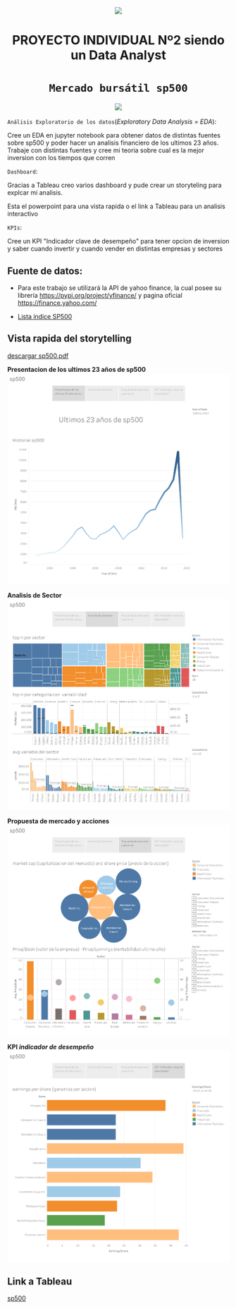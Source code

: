 <p align='center'>
<img src ="https://d31uz8lwfmyn8g.cloudfront.net/Assets/logo-henry-white-lg.png">
<p>

<h1 align='center'>
 <b>PROYECTO INDIVIDUAL Nº2 siendo un Data Analyst</b>
</h1>

# <h1 align="center">**`Mercado bursátil sp500`**</h1>

<p align='center'>
<img src = 'https://m.foolcdn.com/media/dubs/original_images/Intro_slide_-_digital_stock_chart_going_up_-_source_getty.jpg' height = 200>
<p>

`Análisis Exploratorio de los datos`(_Exploratory Data Analysis = EDA_):

Cree un EDA en jupyter notebook para obtener datos de distintas fuentes sobre sp500 y poder hacer un analisis financiero
de los ultimos 23 años.
Trabaje con distintas fuentes y cree mi teoria sobre cual es la mejor inversion con los tiempos que corren

`Dashboard`:

Gracias a Tableau creo varios dashboard y pude crear un storyteling para explcar mi analisis.

Esta el powerpoint para una vista rapida o el link a Tableau para un analisis interactivo

`KPIs`:

Cree un KPI "Indicador clave de desempeño" para tener opcion de inversion y saber cuando invertir y cuando vender en distintas
empresas y sectores

## Fuente de datos:

- Para este trabajo se utilizará la API de yahoo finance, la cual posee su librería https://pypi.org/project/yfinance/ y
  pagina oficial https://finance.yahoo.com/

- [Lista índice SP500](https://www.google.com/url?q=https://en.wikipedia.org/wiki/List_of_S%2526P_500_companies&sa=D&source=docs&ust=1676566032938438&usg=AOvVaw3J6gZYtEH8xJABTCf0pYqO)


## Vista rapida del storytelling 
[descargar sp500.pdf ](tableau/sp500.pdf)

**Presentacion de los ultimos 23 años de sp500**
![img_1](tableau/sp500.png)

**Analisis de Sector**
![img_2](tableau/sp500%20(1).png)

**Propuesta de mercado y acciones**
![img_3](tableau/sp500%20(2).png)

**KPI *indicador de desempeño***
![img_4](tableau/sp500%20(3).png)


## Link a Tableau
[sp500](https://public.tableau.com/views/sp500_analyst/Story1?:language=en-US&:display_count=n&:origin=viz_share_link)